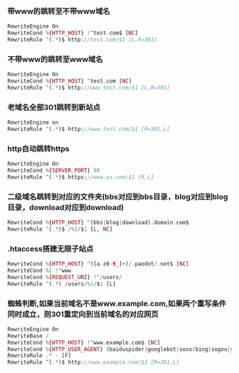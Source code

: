 ### 带www的跳转至不带www域名
```PHP
RewriteEngine On
RewriteCond %{HTTP_HOST} !^test.com$ [NC]
RewriteRule ^(.*)$ http://test.com/$1 [L,R=301]
```

### 不带www的跳转至www域名
```PHP
RewriteEngine On
RewriteCond %{HTTP_HOST} ^test.com [NC]
RewriteRule ^(.*)$ http://www.test.com/$1 [L,R=301]
```

### 老域名全部301跳转到新站点
```PHP
RewriteEngine on
RewriteRule ^(.*)$ http://www.test.com/$1 [R=301,L]
```

### http自动跳转https
```PHP
RewriteEngine On
RewriteCond %{SERVER_PORT} 80
RewriteRule ^(.*)$ https://www.xx.com/$1 [R,L]
```

### 二级域名跳转到对应的文件夹(bbs对应到bbs目录，blog对应到blog目录，download对应到download)
```PHP
RewriteCond %{HTTP_HOST} ^(bbs|blog|download).domain.com$
RewriteRule ^(.*)$ /%1/$1 [L, NC]
```

### .htaccess搭建无限子站点
```PHP
RewriteCond %{HTTP_HOST} ^([a-z0-9_]+)/.paodot/.net$ [NC]
RewriteCond %1 !^www
RewriteCond %{REQUEST_URI} !^/users/
RewriteRule ^(.*) /users/%1/$1 [L]
```

### 蜘蛛判断,如果当前域名不是www.example.com,如果两个重写条件同时成立，则301重定向到当前域名的对应网页
```PHP
RewriteEngine On 
RewriteBase / 
RewriteCond %{HTTP_HOST} !^www.example.com$ [NC] 
RewriteCond %{HTTP_USER_AGENT} (baiduspider|googlebot|soso|bing|sogou|yahoo|sohu-search|yodao|robozilla|msnbot) [NC] 
RewriteRule .* - [F] 
RewriteRule ^(.*)$ http://www.example.com/$1 [R=301,L]
```